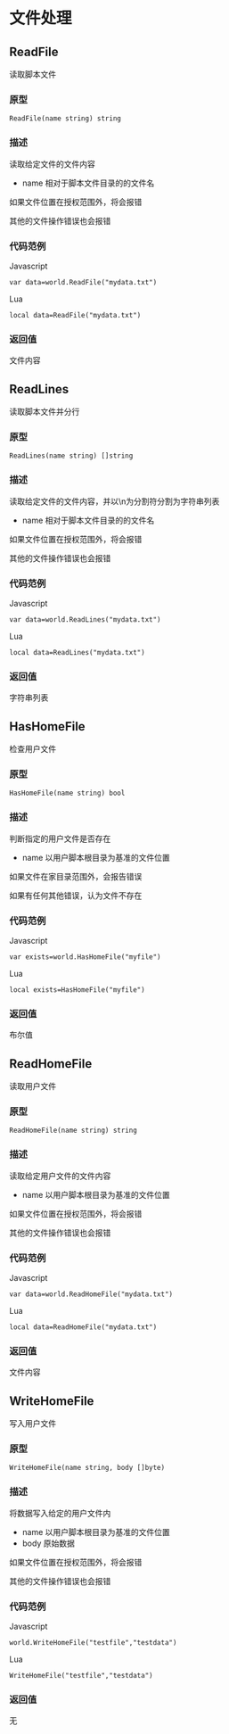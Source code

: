 # 文件处理

## ReadFile

读取脚本文件

### 原型
```
ReadFile(name string) string
```

### 描述

读取给定文件的文件内容

* name 相对于脚本文件目录的的文件名


如果文件位置在授权范围外，将会报错

其他的文件操作错误也会报错

### 代码范例

Javascript
```
var data=world.ReadFile("mydata.txt")
```

Lua
```
local data=ReadFile("mydata.txt")
```

### 返回值

文件内容


## ReadLines

读取脚本文件并分行

### 原型
```
ReadLines(name string) []string
```

### 描述

读取给定文件的文件内容，并以\n为分割符分割为字符串列表

* name 相对于脚本文件目录的的文件名


如果文件位置在授权范围外，将会报错

其他的文件操作错误也会报错

### 代码范例
Javascript
```
var data=world.ReadLines("mydata.txt")
```

Lua
```
local data=ReadLines("mydata.txt")
```

### 返回值

字符串列表

## HasHomeFile

检查用户文件

### 原型
```
HasHomeFile(name string) bool
```

### 描述

判断指定的用户文件是否存在

* name 以用户脚本根目录为基准的文件位置

如果文件在家目录范围外，会报告错误
  
如果有任何其他错误，认为文件不存在

### 代码范例

Javascript
```
var exists=world.HasHomeFile("myfile")
```

Lua
```
local exists=HasHomeFile("myfile")
```

### 返回值

布尔值

## ReadHomeFile

读取用户文件

### 原型
```
ReadHomeFile(name string) string
```

### 描述

读取给定用户文件的文件内容

* name 以用户脚本根目录为基准的文件位置


如果文件位置在授权范围外，将会报错

其他的文件操作错误也会报错

### 代码范例

Javascript
```
var data=world.ReadHomeFile("mydata.txt")
```

Lua
```
local data=ReadHomeFile("mydata.txt")
```

### 返回值

文件内容

## WriteHomeFile

写入用户文件

### 原型
```
WriteHomeFile(name string, body []byte)
```

### 描述

将数据写入给定的用户文件内

* name 以用户脚本根目录为基准的文件位置
* body 原始数据

如果文件位置在授权范围外，将会报错

其他的文件操作错误也会报错

### 代码范例

Javascript
```
world.WriteHomeFile("testfile","testdata")
```

Lua
```
WriteHomeFile("testfile","testdata")
```

### 返回值

无